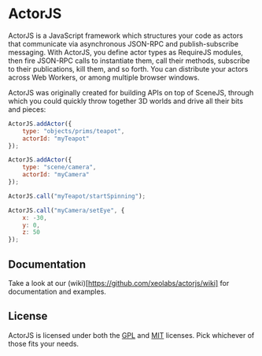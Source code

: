 ActorJS
=======

ActorJS is a JavaScript framework which structures your code as actors that communicate via asynchronous JSON-RPC and publish-subscribe messaging.
With ActorJS, you define actor types as RequireJS modules, then fire JSON-RPC calls to instantiate them, call their methods,
subscribe to their publications, kill them, and so forth. You can distribute your actors across Web Workers, or among multiple browser windows.

ActorJS was originally created for building APIs on top of SceneJS, through which you could quickly throw together 3D
 worlds and drive all their bits and pieces:


```javascript
ActorJS.addActor({
    type: "objects/prims/teapot",
    actorId: "myTeapot"
});

ActorJS.addActor({
    type: "scene/camera",
    actorId: "myCamera"
});

ActorJS.call("myTeapot/startSpinning");

ActorJS.call("myCamera/setEye", {
    x: -30,
    y: 0,
    z: 50
});
```

## Documentation
Take a look at our (wiki)[https://github.com/xeolabs/actorjs/wiki] for documentation and examples.

## License
ActorJS is licensed under both the [GPL](https://github.com/xeolabs/actorjs/blob/master/licenses/GPL_LICENSE.txt)
and [MIT](https://github.com/xeolabs/actorjs/blob/master/licenses/MIT_LICENSE.txt) licenses. Pick whichever of those fits your needs.
